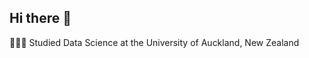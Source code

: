 ## Hi there 👋

<!--
**Isabella051/Isabella051** is a ✨ _special_ ✨ repository because its `README.md` (this file) appears on your GitHub profile.

Here are some ideas to get you started:

- 🔭 I’m currently working on ...
- 🌱 I’m currently learning ...
- 👯 I’m looking to collaborate on ...
- 🤔 I’m looking for help with ...
- 💬 Ask me about ...
- 📫 How to reach me: ...
- 😄 Pronouns: ...
- ⚡ Fun fact: ...
👩🏻‍💻 Software Engineer sharing about my journey and learnings in tech
🎨 Making videos about Computer Science, tech, and productivity on YouTube
🌷 #learninginpublic in my digital garden
💭 Currently learning about data analytics and dataviz!
-->

👩🏻‍🎓 Studied Data Science at the University of Auckland, New Zealand

